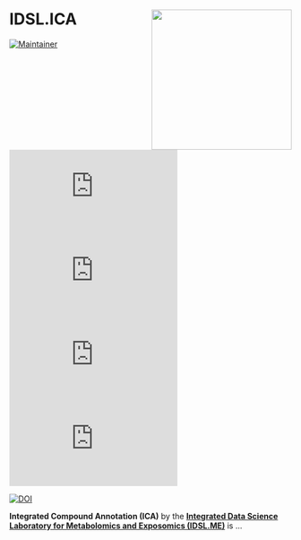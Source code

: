 # IDSL.ICA <img src='ICA_educational_files/Figures/IDSL.ICA-logo.PNG' width="250px" align="right" />

<!-- badges: start -->
[![Maintainer](https://img.shields.io/badge/maintainer-Sadjad_Fakouri_Baygi-blue)](https://github.com/sajfb)
[![CRAN status](https://www.r-pkg.org/badges/version/IDSL.ICA)](https://cran.r-project.org/package=IDSL.ICA)
![](http://cranlogs.r-pkg.org/badges/IDSL.ICA?color=orange)
![](http://cranlogs.r-pkg.org/badges/grand-total/IDSL.ICA?color=brightgreen)
[![Dependencies](https://tinyverse.netlify.com/badge/IDSL.ICA)](https://cran.r-project.org/package=IDSL.ICA)


[![DOI](https://zenodo.org/badge/140601694.svg)](https://zenodo.org/record/7512923#.Y7m-DdXMJPY)
<!-- badges: end -->

**Integrated Compound Annotation (ICA)** by the [**Integrated Data Science Laboratory for Metabolomics and Exposomics (IDSL.ME)**](https://www.idsl.me/) is ...